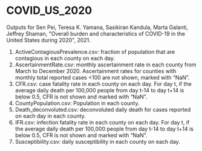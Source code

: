 # COVID_US_2020

Outputs for Sen Pei, Teresa K. Yamana, Sasikiran Kandula, Marta Galanti, Jeffrey Shaman, "Overall burden and characteristics of COVID-19 in the United States during 2020", 2021.

1. ActiveContagiousPrevalence.csv: fraction of population that are contagious in each county on each day.
2. AscertainmentRate.csv: monthly ascertainment rate in each county from March to December 2020. Ascertainment rates for counties with monthly total reported cases <100 are not shown, marked with “NaN”.
3. CFR.csv: case fatality rate in each county on each day. For day t, if the average daily death per 100,000 people from day t-14 to day t+14 is below 0.5, CFR is not shown and marked with “NaN”.
4. CountyPopulation.csv: Population in each county.
5. Death_deconvoluted.csv: deconvoluted daily death for cases reported on each day in each county.
6. IFR.csv: infection fatality rate in each county on each day. For day t, if the average daily death per 100,000 people from day t-14 to day t+14 is below 0.5, CFR is not shown and marked with “NaN”.
7. Susceptibility.csv: daily susceptibility in each county on each day.
